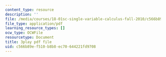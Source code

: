 ```yaml
---
content_type: resource
description: ''
file: /media/courses/18-01sc-single-variable-calculus-fall-2010/c566b89ef510b8b8ec70644221fd9708_1RLctDS2hUQ.pdf
file_type: application/pdf
learning_resource_types: []
ocw_type: OCWFile
resourcetype: Document
title: 3play pdf file
uid: c566b89e-f510-b8b8-ec70-644221fd9708
---
```

